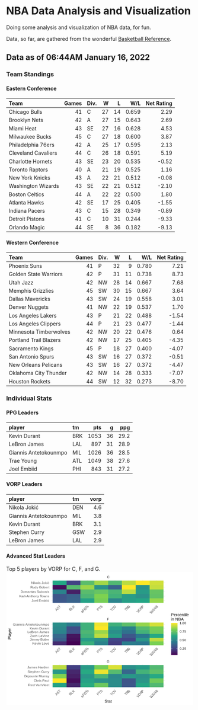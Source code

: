 # NBA Data Analysis and Visualization

Doing some analysis and visualization of NBA data, for fun.

Data, so far, are gathered from the wonderful [Basketball
Reference](https://www.basketball-reference.com/).

## Data as of 06:44AM January 16, 2022

### Team Standings

#### Eastern Conference

| Team                | Games | Div. |  W |  L |   W/L | Net Rating |
| :------------------ | ----: | :--- | -: | -: | ----: | ---------: |
| Chicago Bulls       |    41 | C    | 27 | 14 | 0.659 |       2.29 |
| Brooklyn Nets       |    42 | A    | 27 | 15 | 0.643 |       2.69 |
| Miami Heat          |    43 | SE   | 27 | 16 | 0.628 |       4.53 |
| Milwaukee Bucks     |    45 | C    | 27 | 18 | 0.600 |       3.87 |
| Philadelphia 76ers  |    42 | A    | 25 | 17 | 0.595 |       2.13 |
| Cleveland Cavaliers |    44 | C    | 26 | 18 | 0.591 |       5.19 |
| Charlotte Hornets   |    43 | SE   | 23 | 20 | 0.535 |     \-0.52 |
| Toronto Raptors     |    40 | A    | 21 | 19 | 0.525 |       1.16 |
| New York Knicks     |    43 | A    | 22 | 21 | 0.512 |     \-0.08 |
| Washington Wizards  |    43 | SE   | 22 | 21 | 0.512 |     \-2.10 |
| Boston Celtics      |    44 | A    | 22 | 22 | 0.500 |       1.80 |
| Atlanta Hawks       |    42 | SE   | 17 | 25 | 0.405 |     \-1.55 |
| Indiana Pacers      |    43 | C    | 15 | 28 | 0.349 |     \-0.89 |
| Detroit Pistons     |    41 | C    | 10 | 31 | 0.244 |     \-9.33 |
| Orlando Magic       |    44 | SE   |  8 | 36 | 0.182 |     \-9.13 |

#### Western Conference

| Team                   | Games | Div. |  W |  L |   W/L | Net Rating |
| :--------------------- | ----: | :--- | -: | -: | ----: | ---------: |
| Phoenix Suns           |    41 | P    | 32 |  9 | 0.780 |       7.21 |
| Golden State Warriors  |    42 | P    | 31 | 11 | 0.738 |       8.73 |
| Utah Jazz              |    42 | NW   | 28 | 14 | 0.667 |       7.68 |
| Memphis Grizzlies      |    45 | SW   | 30 | 15 | 0.667 |       3.64 |
| Dallas Mavericks       |    43 | SW   | 24 | 19 | 0.558 |       3.01 |
| Denver Nuggets         |    41 | NW   | 22 | 19 | 0.537 |       1.70 |
| Los Angeles Lakers     |    43 | P    | 21 | 22 | 0.488 |     \-1.54 |
| Los Angeles Clippers   |    44 | P    | 21 | 23 | 0.477 |     \-1.44 |
| Minnesota Timberwolves |    42 | NW   | 20 | 22 | 0.476 |       0.64 |
| Portland Trail Blazers |    42 | NW   | 17 | 25 | 0.405 |     \-4.35 |
| Sacramento Kings       |    45 | P    | 18 | 27 | 0.400 |     \-4.07 |
| San Antonio Spurs      |    43 | SW   | 16 | 27 | 0.372 |     \-0.51 |
| New Orleans Pelicans   |    43 | SW   | 16 | 27 | 0.372 |     \-4.47 |
| Oklahoma City Thunder  |    42 | NW   | 14 | 28 | 0.333 |     \-7.07 |
| Houston Rockets        |    44 | SW   | 12 | 32 | 0.273 |     \-8.70 |

### Individual Stats

#### PPG Leaders

| player                | tm  |  pts |  g |  ppg |
| :-------------------- | :-- | ---: | -: | ---: |
| Kevin Durant          | BRK | 1053 | 36 | 29.2 |
| LeBron James          | LAL |  897 | 31 | 28.9 |
| Giannis Antetokounmpo | MIL | 1026 | 36 | 28.5 |
| Trae Young            | ATL | 1049 | 38 | 27.6 |
| Joel Embiid           | PHI |  843 | 31 | 27.2 |

#### VORP Leaders

| player                | tm  | vorp |
| :-------------------- | :-- | ---: |
| Nikola Jokić          | DEN |  4.6 |
| Giannis Antetokounmpo | MIL |  3.8 |
| Kevin Durant          | BRK |  3.1 |
| Stephen Curry         | GSW |  2.9 |
| LeBron James          | LAL |  2.9 |

#### Advanced Stat Leaders

Top 5 players by VORP for C, F, and G.
![](README_files/figure-gfm/README-unnamed-chunk-7-1.png)<!-- -->
